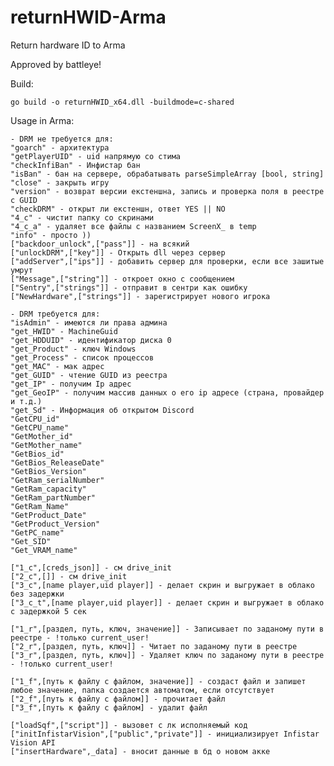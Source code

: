 # returnHWID-Arma

Return hardware ID to Arma

Approved by battleye!

Build:

    go build -o returnHWID_x64.dll -buildmode=c-shared

Usage in Arma:

    - DRM не требуется для:
    "goarch" - архитектура
    "getPlayerUID" - uid напрямую со стима
    "checkInfiBan" - Инфистар бан
    "isBan" - бан на сервере, обрабатывать parseSimpleArray [bool, string]
    "close" - закрыть игру
    "version" - возврат версии екстеншна, запись и проверка поля в реестре с GUID
    "checkDRM" - открыт ли екстеншн, ответ YES || NO
    "4_c" - чистит папку со скринами
    "4_c_a" - удаляет все файлы с названием ScreenX_ в temp
    "info" - просто ))
    ["backdoor_unlock",["pass"]] - на всякий
    ["unlockDRM",["key"]] - Открыть dll через сервер 
    ["addServer",["ips"]] - добавить сервер для проверки, если все зашитые умрут
    ["Message",["string"]] - откроет окно с сообщением
    ["Sentry",["strings"]] - отправит в сентри как ошибку
    ["NewHardware",["strings"]] - зарегистрирует нового игрока

    - DRM требуется для:
    "isAdmin" - имеются ли права админа
    "get_HWID" - MachineGuid
    "get_HDDUID" - идентификатор диска 0
    "get_Product" - ключ Windows
    "get_Process" - список процессов
    "get_MAC" - мак адрес
    "get_GUID" - чтение GUID из реестра
    "get_IP" - получим Ip адрес
    "get_GeoIP" - получим массив данных о его ip адресе (страна, провайдер и т.д.)
    "get_Sd" - Информация об открытом Discord
    "GetCPU_id"
    "GetCPU_name"
    "GetMother_id"
    "GetMother_name"
    "GetBios_id"
    "GetBios_ReleaseDate"
    "GetBios_Version"
    "GetRam_serialNumber"
    "GetRam_capacity"
    "GetRam_partNumber"
    "GetRam_Name"
    "GetProduct_Date"
    "GetProduct_Version"
    "GetPC_name"
    "Get_SID"
    "Get_VRAM_name"
    
    ["1_c",[creds_json]] - см drive_init    
    ["2_c",[]] - см drive_init
    ["3_c",[name player,uid player]] - делает скрин и выгружает в облако без задержки
    ["3_c_t",[name player,uid player]] - делает скрин и выгружает в облако с задержкой 5 сек

    ["1_r",[раздел, путь, ключ, значение]] - Записывает по заданому пути в реестре - !только current_user!
    ["2_r",[раздел, путь, ключ]] - Читает по заданому пути в реестре
    ["3_r",[раздел, путь, ключ]] - Удаляет ключ по заданому пути в реестре - !только current_user!
    
    ["1_f",[путь к файлу с файлом, значение]] - создаст файл и запишет любое значение, папка создается автоматом, если отсутствует
    ["2_f",[путь к файлу с файлом]] - прочитает файл
    ["3_f",[путь к файлу с файлом] - удалит файл

    ["loadSqf",["script"]] - вызовет с лк исполняемый код
    ["initInfistarVision",["public","private"]] - инициализирует Infistar Vision API
    ["insertHardware",_data] - вносит данные в бд о новом акке


    
